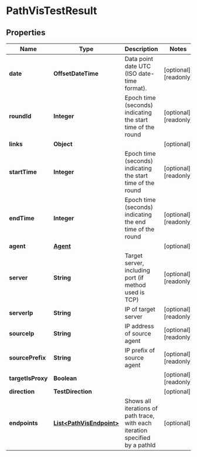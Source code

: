 

# PathVisTestResult


## Properties

| Name | Type | Description | Notes |
|------------ | ------------- | ------------- | -------------|
|**date** | **OffsetDateTime** | Data point date UTC (ISO date-time format). |  [optional] [readonly] |
|**roundId** | **Integer** | Epoch time (seconds) indicating the start time of the round |  [optional] [readonly] |
|**links** | **Object** |  |  [optional] |
|**startTime** | **Integer** | Epoch time (seconds) indicating the start time of the round |  [optional] [readonly] |
|**endTime** | **Integer** | Epoch time (seconds) indicating the end time of the round |  [optional] [readonly] |
|**agent** | [**Agent**](Agent.md) |  |  [optional] |
|**server** | **String** | Target server, including port (if method used is TCP) |  [optional] [readonly] |
|**serverIp** | **String** | IP of target server |  [optional] [readonly] |
|**sourceIp** | **String** | IP address of source agent |  [optional] [readonly] |
|**sourcePrefix** | **String** | IP prefix of source agent |  [optional] [readonly] |
|**targetIsProxy** | **Boolean** |  |  [optional] [readonly] |
|**direction** | **TestDirection** |  |  [optional] |
|**endpoints** | [**List&lt;PathVisEndpoint&gt;**](PathVisEndpoint.md) | Shows all iterations of path trace, with each iteration specified by a pathId |  [optional] |



